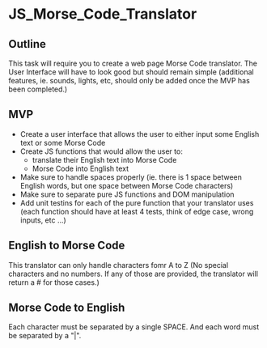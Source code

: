 # JS_Morse_Code_Translator

## Outline

This task will require you to create a web page Morse Code translator.
The User Interface will have to look good but should remain simple (additional features, ie. sounds, lights, etc, should only be added once the MVP has been completed.)

## MVP

-   Create a user interface that allows the user to either input some English text or some Morse Code
-   Create JS functions that would allow the user to:
    -   translate their English text into Morse Code
    -   Morse Code into English text
-   Make sure to handle spaces properly (ie. there is 1 space between English words, but one space between Morse Code characters)
-   Make sure to separate pure JS functions and DOM manipulation
-   Add unit testins for each of the pure function that your translator uses (each function should have at least 4 tests, think of edge case, wrong inputs, etc ...)

## English to Morse Code

This translator can only handle characters fomr A to Z (No special characters and no numbers. If any of those are provided, the translator will return a # for those cases.)

## Morse Code to English

Each character must be separated by a single SPACE. And each word must be separated by a "|".

